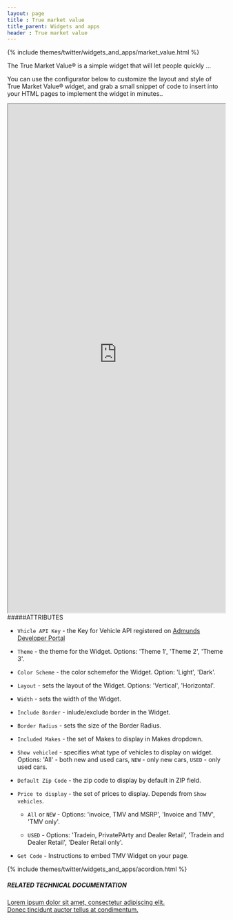 ```yaml
---
layout: page
title : True market value
title_parent: Widgets and apps
header : True market value
---
```


{% include themes/twitter/widgets_and_apps/market_value.html %}

The True Market Value®  is a simple widget that will let people quickly ...

You can use the configurator below to customize the layout and style of  True Market Value® widget, and grab a small snippet of code to insert into your HTML pages to implement the widget in minutes..


<iframe src="http://edmundswidgets-staging.herokuapp.com/tmv/v2?portal=true" width="100%" height="1180" align="left" class="iframeWidget">
</iframe>

#####ATTRIBUTES

* `Vhicle API Key` - the Key for Vehicle API registered on <a class='blueLink' href='http://edmundsapi.github.io' title='Admunds Developer Portal'>Admunds Developer Portal</a>
* `Theme` - the theme for the Widget. Options: 'Theme 1', 'Theme 2', 'Theme 3'.
* `Color Scheme` - the color schemefor the Widget. Option: 'Light', 'Dark'.
* `Layout` - sets the layout of the Widget. Options: 'Vertical', 'Horizontal'.
* `Width` - sets the width of the Widget.
* `Include Border` - inlude/exclude border in the Widget.
* `Border Radius` - sets the size of the  Border Radius.
* `Included Makes` - the set of Makes to display in Makes dropdown.
* `Show vehicled` - specifies what type of vehicles to display on widget. Options: 'All' - both new and used cars, `NEW` - only new cars, `USED` - only used cars.
* `Default Zip Code` - the zip code to display by default in ZIP field.
* `Price to display` - the set of prices to display. Depends from `Show vehicles`.

	* `All` or `NEW` - Options: 'invoice, TMV and MSRP', 'Invoice and TMV', 'TMV only'.

	* `USED` - Options: 'Tradein, PrivatePArty and Dealer Retail', 'Tradein and Dealer Retail', 'Dealer Retail only'.

* `Get Code` - Instructions to embed TMV Widget on your page.

{% include themes/twitter/widgets_and_apps/acordion.html %}



<div class="blogLinks">
<h5>RELATED TECHNICAL DOCUMENTATION
</h5> 
<a class='blueLink' href='{{ PATH }}/under_construction.html' title=''>Lorem ipsum dolor sit amet, consectetur adipiscing elit.
</a>
</br>
<a class='blueLink' href='{{ PATH }}/under_construction.html' title=''>Donec tincidunt auctor tellus at condimentum.
</a>
</div>